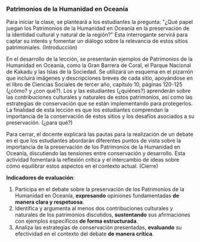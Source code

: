 ### Patrimonios de la Humanidad en Oceanía

Para iniciar la clase, se planteará a los estudiantes la pregunta: "¿Qué papel juegan los Patrimonios de la Humanidad en Oceanía en la preservación de la identidad cultural y natural de la región?" Esta interrogante servirá para captar su interés y fomentar un diálogo sobre la relevancia de estos sitios patrimoniales. (Introducción)

En el desarrollo de la lección, se presentarán ejemplos de Patrimonios de la Humanidad en Oceanía, como la Gran Barrera de Coral, el Parque Nacional de Kakadu y las Islas de la Sociedad. Se utilizará un esquema en el pizarrón que incluirá imágenes y descripciones breves de cada sitio, apoyándose en el libro de Ciencias Sociales de tercer año, capítulo 10, páginas 120-125 (¿cómo? y ¿con qué?). Los y las estudiantes (¿quiénes?) aprenderán sobre las contribuciones culturales y naturales de estos patrimonios, así como las estrategias de conservación que se están implementando para protegerlos. La finalidad de esta lección es que los estudiantes comprendan la importancia de la conservación de estos sitios y los desafíos asociados a su preservación. (¿para qué?)

Para cerrar, el docente explicará las pautas para la realización de un debate en el que los estudiantes abordarán diferentes puntos de vista sobre la importancia de la preservación de los Patrimonios de la Humanidad en Oceanía, discutiendo las tensiones entre conservación y desarrollo. Esta actividad fomentará la reflexión crítica y el intercambio de ideas sobre cómo equilibrar estos aspectos en el contexto actual. (Cierre)

**Indicadores de evaluación**:

1. Participa en el debate sobre la preservación de los Patrimonios de la Humanidad en Oceanía, **expresando** opiniones fundamentadas **de manera clara y respetuosa**.
2. Identifica y argumenta al menos dos contribuciones culturales y naturales de los patrimonios discutidos, **sustentando** sus afirmaciones con ejemplos específicos **de forma estructurada**.
3. Analiza las estrategias de conservación presentadas, **evaluando** su efectividad en el contexto del debate **de manera crítica**.